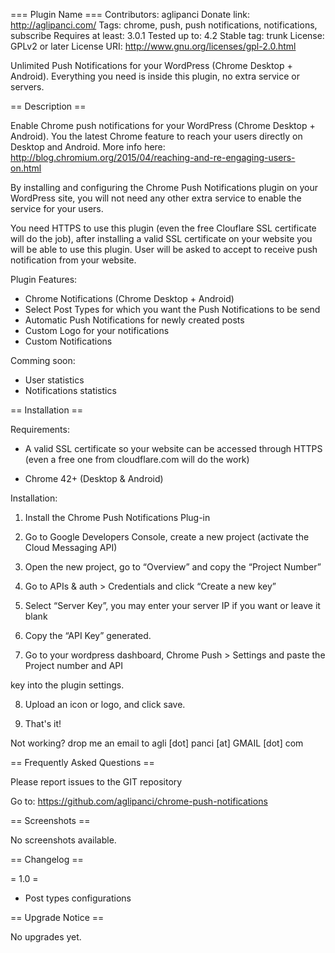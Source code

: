 === Plugin Name ===
Contributors: aglipanci
Donate link: http://aglipanci.com/
Tags: chrome, push, push notifications, notifications, subscribe
Requires at least: 3.0.1
Tested up to: 4.2
Stable tag: trunk
License: GPLv2 or later
License URI: http://www.gnu.org/licenses/gpl-2.0.html

Unlimited Push Notifications for your WordPress (Chrome Desktop + Android). Everything you need is inside this plugin, no extra service or servers.

== Description ==

Enable Chrome push notifications for your WordPress (Chrome Desktop + Android). You the latest Chrome feature to reach your users directly on Desktop and Android. More info here: http://blog.chromium.org/2015/04/reaching-and-re-engaging-users-on.html

By installing and configuring the Chrome Push Notifications plugin on your WordPress site, you will not need any other extra service to enable the service for your users.

You need HTTPS to use this plugin (even the free Clouflare SSL certificate will do the job), after installing a valid SSL certificate on your website you will be able to use this plugin. User will be asked to accept to receive push notification from your website.

Plugin Features:

- Chrome Notifications (Chrome Desktop + Android)
- Select Post Types for which you want the Push Notifications to be send
- Automatic Push Notifications for newly created posts
- Custom Logo for your notifications
- Custom Notifications

Comming soon:

- User statistics
- Notifications statistics



== Installation ==

Requirements:

- A valid SSL certificate so your website can be accessed through HTTPS (even a free one from cloudflare.com will do the work)

- Chrome 42+ (Desktop & Android)

Installation:

1. Install the Chrome Push Notifications Plug-in 

2. Go to Google Developers Console, create a new project (activate the Cloud Messaging API)

3. Open the new project, go to “Overview” and copy the “Project Number”

4. Go to APIs & auth > Credentials and click “Create a new key”

5. Select “Server Key”, you may enter your server IP if you want or leave it blank

6. Copy the “API Key” generated.

7. Go to your wordpress dashboard, Chrome Push > Settings and paste the Project number and API 

key into the plugin settings.

8. Upload an icon or logo, and click save.

9. That's it!

Not working? drop me an email to agli [dot] panci [at] GMAIL [dot] com


== Frequently Asked Questions ==

Please report issues to the GIT repository

Go to: https://github.com/aglipanci/chrome-push-notifications

== Screenshots ==

No screenshots available.

== Changelog ==

= 1.0 =
* Post types configurations

== Upgrade Notice ==

No upgrades yet.